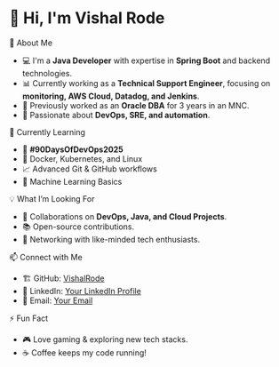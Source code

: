 # 👋 Hi, I'm Vishal Rode  

🚀 About Me  
- 💻 I'm a **Java Developer** with expertise in **Spring Boot** and backend technologies.  
- 📊 Currently working as a **Technical Support Engineer**, focusing on **monitoring, AWS Cloud, Datadog, and Jenkins**.  
- 🔧 Previously worked as an **Oracle DBA** for 3 years in an MNC.  
- 🎯 Passionate about **DevOps, SRE, and automation**.  

 🌱 Currently Learning  
- 🚀 **#90DaysOfDevOps2025**  
- 🐳 Docker, Kubernetes, and Linux  
- 📈 Advanced Git & GitHub workflows  
- 🤖 Machine Learning Basics  

 💡 What I’m Looking For  
- 🤝 Collaborations on **DevOps, Java, and Cloud Projects**.  
- 📚 Open-source contributions.  
- 💬 Networking with like-minded tech enthusiasts.  

 📫 Connect with Me  
- 🏗 GitHub: [VishalRode](https://github.com/VishalRode)  
- 💼 LinkedIn: [Your LinkedIn Profile](#)  
- 📧 Email: [Your Email](#)  

 ⚡ Fun Fact  
- 🎮 Love gaming & exploring new tech stacks.  
- ☕ Coffee keeps my code running!  
